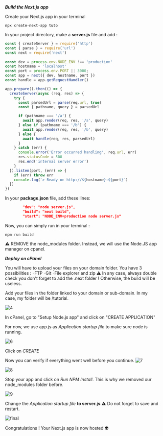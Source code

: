 _**Build the Next.js app**_

Create your Next.js app in your terminal

```
npx create-next-app tuto
```


In your project directory, make a **server.js** file and add :

```javascript
const { createServer } = require('http')
const { parse } = require('url')        
const next = require('next')            
     
const dev = process.env.NODE_ENV !== 'production'
const hostname = 'localhost'            
const port = process.env.PORT || 3000;  
const app = next({ dev, hostname, port })
const handle = app.getRequestHandler()  

app.prepare().then(() => {              
  createServer(async (req, res) => {
    try {
      const parsedUrl = parse(req.url, true)   
      const { pathname, query } = parsedUrl    

      if (pathname === '/a') {
        await app.render(req, res, '/a', query)  
      } else if (pathname === '/b') {
        await app.render(req, res, '/b', query)  
      } else {
        await handle(req, res, parsedUrl)        
      }
    } catch (err) {
      console.error('Error occurred handling', req.url, err)
      res.statusCode = 500
      res.end('internal server error')
    }
  }).listen(port, (err) => {
    if (err) throw err
    console.log(`> Ready on http://${hostname}:${port}`)
  })
})
```

In your **package.json** file, add these lines:

```json
        "dev": "node server.js",        
        "build": "next build",          
        "start": "NODE_ENV=production node server.js"
```

Now, you can simply run in your terminal :

```
npm run build
```
⚠️ REMOVE the node_modules folder. Instead, we will use the Node.JS app manager on cpanel.

_**Deploy on cPanel**_

You will have to upload your files on your domain folder. You have 3 possibilities :
-FTP
-Git
-File explorer and zip
⚠️ In any case, always double check you don't forget to add the .next folder ! Otherwise, the build will be useless.

Add your files in the folder linked to your domain or sub-domain.
In my case, my folder will be /tutorial. 

![4](https://user-images.githubusercontent.com/86530475/213726025-5f829445-423a-4f30-8103-4cd0d13bc6ac.png)

In cPanel, go to "Setup Node.js app" and click on "CREATE APPLICATION"

For now, we use app.js as *Application startup file* to make sure node is running.

![6](https://user-images.githubusercontent.com/86530475/213729485-670ee2e5-e01d-410a-ad35-f316ddd63a2d.png)

Click on *CREATE*

Now you can verify if everything went well before you continue.
![7](https://user-images.githubusercontent.com/86530475/213730013-f6ddb0fd-c6b4-4707-9f1b-a705ff57493f.png)

![8](https://user-images.githubusercontent.com/86530475/213730272-1ea77a51-c7c6-45f0-ae5c-954f63a1cd31.png)

Stop your app and click on *Run NPM Install*. This is why we removed our node_modules folder before.

![9](https://user-images.githubusercontent.com/86530475/213730663-d81fc2d9-4c8f-4120-9ef4-81e0c31ce4d7.png)

Change the *Application startup file* **to server.js**
⚠️ Do not forget to save and restart.


![final](https://user-images.githubusercontent.com/86530475/213731542-b583c9f0-26d0-4047-bcbc-323d0aa693a8.png)

Congratulations ! Your Next.js app is now hosted 👽




